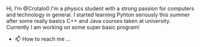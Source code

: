 Hi, I’m @Crotalo0
I'm a physics student with a strong passion for computers and technology in general.
I started learning Pyhton seriously this summer after some really basics C++ and Java courses taken at university.
Currently I am working on some super basic program!

- 📫 How to reach me ...

<!---
Crotalo0/Crotalo0 is a ✨ special ✨ repository because its `README.md` (this file) appears on your GitHub profile.
You can click the Preview link to take a look at your changes.
--->
